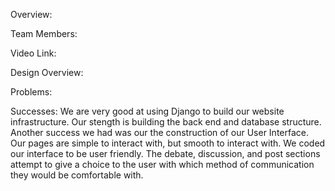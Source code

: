 Overview:



Team Members:



Video Link:



Design Overview:



Problems:



Successes:
We are very good at using Django to build our website infrastructure. Our stength is building the back end and database structure. Another success we had was our the construction of our User Interface. Our pages are simple to interact with, but smooth to interact with. We coded our interface to be user friendly. The debate, discussion, and post sections attempt to give a choice to the user with which method of communication they would be comfortable with.
